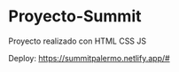 # Proyecto-Summit

Proyecto realizado con HTML CSS  JS

Deploy: 
https://summitpalermo.netlify.app/#
